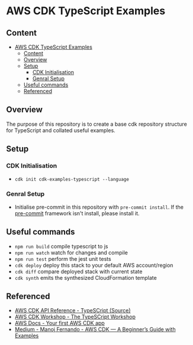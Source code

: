 # AWS CDK TypeScript Examples

## Content

- [AWS CDK TypeScript Examples](#aws-cdk-typescript-examples)
  - [Content](#content)
  - [Overview](#overview)
  - [Setup](#setup)
    - [CDK Initialisation](#cdk-initialisation)
    - [Genral Setup](#genral-setup)
  - [Useful commands](#useful-commands)
  - [Referenced](#referenced)

## Overview

The purpose of this repository is to create a base cdk repository structure for
TypeScript and collated useful examples.

## Setup

### CDK Initialisation

* ```cdk init cdk-examples-typescript --language```

### Genral Setup

* Initialise pre-commit in this repository with ```pre-commit install```.
  If the [pre-commit](https://pre-commit.com/) framework isn't install, please install it.

## Useful commands

* `npm run build`   compile typescript to js
* `npm run watch`   watch for changes and compile
* `npm run test`    perform the jest unit tests
* `cdk deploy`      deploy this stack to your default AWS account/region
* `cdk diff`        compare deployed stack with current state
* `cdk synth`       emits the synthesized CloudFormation template

## Referenced

* [AWS CDK API Reference - TypeSCript (Source)](https://docs.aws.amazon.com/cdk/api/v2/docs/aws-construct-library.html)
* [AWS CDK Workshop - The TypeSCript Workshop](https://cdkworkshop.com/20-typescript.html)
* [AWS Docs - Your first AWS CDK app](https://docs.aws.amazon.com/cdk/v2/guide/hello_world.html)
* [Medium - Manoj Fernando - AWS CDK — A Beginner’s Guide with Examples](https://enlear.academy/aws-cdk-a-beginners-guide-with-examples-424c600ac409)
